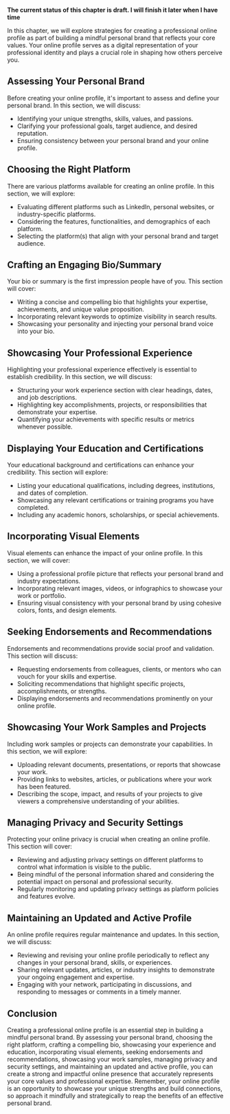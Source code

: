 **The current status of this chapter is draft. I will finish it later when I have time**

In this chapter, we will explore strategies for creating a professional online profile as part of building a mindful personal brand that reflects your core values. Your online profile serves as a digital representation of your professional identity and plays a crucial role in shaping how others perceive you.

Assessing Your Personal Brand
-----------------------------

Before creating your online profile, it's important to assess and define your personal brand. In this section, we will discuss:

* Identifying your unique strengths, skills, values, and passions.
* Clarifying your professional goals, target audience, and desired reputation.
* Ensuring consistency between your personal brand and your online profile.

Choosing the Right Platform
---------------------------

There are various platforms available for creating an online profile. In this section, we will explore:

* Evaluating different platforms such as LinkedIn, personal websites, or industry-specific platforms.
* Considering the features, functionalities, and demographics of each platform.
* Selecting the platform(s) that align with your personal brand and target audience.

Crafting an Engaging Bio/Summary
--------------------------------

Your bio or summary is the first impression people have of you. This section will cover:

* Writing a concise and compelling bio that highlights your expertise, achievements, and unique value proposition.
* Incorporating relevant keywords to optimize visibility in search results.
* Showcasing your personality and injecting your personal brand voice into your bio.

Showcasing Your Professional Experience
---------------------------------------

Highlighting your professional experience effectively is essential to establish credibility. In this section, we will discuss:

* Structuring your work experience section with clear headings, dates, and job descriptions.
* Highlighting key accomplishments, projects, or responsibilities that demonstrate your expertise.
* Quantifying your achievements with specific results or metrics whenever possible.

Displaying Your Education and Certifications
--------------------------------------------

Your educational background and certifications can enhance your credibility. This section will explore:

* Listing your educational qualifications, including degrees, institutions, and dates of completion.
* Showcasing any relevant certifications or training programs you have completed.
* Including any academic honors, scholarships, or special achievements.

Incorporating Visual Elements
-----------------------------

Visual elements can enhance the impact of your online profile. In this section, we will cover:

* Using a professional profile picture that reflects your personal brand and industry expectations.
* Incorporating relevant images, videos, or infographics to showcase your work or portfolio.
* Ensuring visual consistency with your personal brand by using cohesive colors, fonts, and design elements.

Seeking Endorsements and Recommendations
----------------------------------------

Endorsements and recommendations provide social proof and validation. This section will discuss:

* Requesting endorsements from colleagues, clients, or mentors who can vouch for your skills and expertise.
* Soliciting recommendations that highlight specific projects, accomplishments, or strengths.
* Displaying endorsements and recommendations prominently on your online profile.

Showcasing Your Work Samples and Projects
-----------------------------------------

Including work samples or projects can demonstrate your capabilities. In this section, we will explore:

* Uploading relevant documents, presentations, or reports that showcase your work.
* Providing links to websites, articles, or publications where your work has been featured.
* Describing the scope, impact, and results of your projects to give viewers a comprehensive understanding of your abilities.

Managing Privacy and Security Settings
--------------------------------------

Protecting your online privacy is crucial when creating an online profile. This section will cover:

* Reviewing and adjusting privacy settings on different platforms to control what information is visible to the public.
* Being mindful of the personal information shared and considering the potential impact on personal and professional security.
* Regularly monitoring and updating privacy settings as platform policies and features evolve.

Maintaining an Updated and Active Profile
-----------------------------------------

An online profile requires regular maintenance and updates. In this section, we will discuss:

* Reviewing and revising your online profile periodically to reflect any changes in your personal brand, skills, or experiences.
* Sharing relevant updates, articles, or industry insights to demonstrate your ongoing engagement and expertise.
* Engaging with your network, participating in discussions, and responding to messages or comments in a timely manner.

Conclusion
----------

Creating a professional online profile is an essential step in building a mindful personal brand. By assessing your personal brand, choosing the right platform, crafting a compelling bio, showcasing your experience and education, incorporating visual elements, seeking endorsements and recommendations, showcasing your work samples, managing privacy and security settings, and maintaining an updated and active profile, you can create a strong and impactful online presence that accurately represents your core values and professional expertise. Remember, your online profile is an opportunity to showcase your unique strengths and build connections, so approach it mindfully and strategically to reap the benefits of an effective personal brand.
